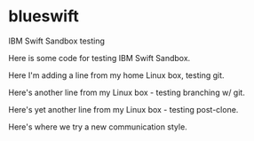 # blueswift
IBM Swift Sandbox testing

Here is some code for testing IBM Swift Sandbox.

Here I'm adding a line from my home Linux box, testing git.

Here's another line from my Linux box - testing branching w/ git.

Here's yet another line from my Linux box - testing post-clone.

Here's where we try a new communication style.
